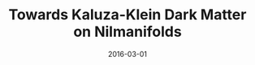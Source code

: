 ---
title: "Towards Kaluza-Klein Dark Matter on Nilmanifolds"
link: "https://arxiv.org/abs/1603.02289"
date: '2016-03-01'
private: true
---